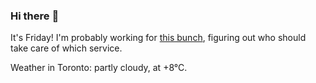 ### Hi there :wave:

It's Friday! I'm probably working for [this bunch](https://github.com/kohofinancial), figuring out who should take care of which service.

Weather in Toronto: partly cloudy, at +8°C.
